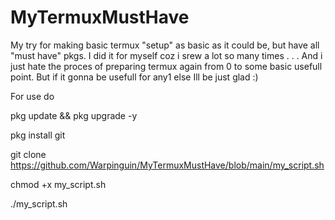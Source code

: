 # MyTermuxMustHave
My try for making basic termux "setup" as basic as it could be, but have all "must have" pkgs.
I did it for myself coz i srew a lot so many times . . .
And i just hate the proces of preparing termux again from 0 to some basic usefull point.
But if it gonna be usefull for any1 else Ill be just glad :)

For use do

 pkg update && pkg upgrade -y

 pkg install git

 git clone https://github.com/Warpinguin/MyTermuxMustHave/blob/main/my_script.sh

 chmod +x my_script.sh

 ./my_script.sh
